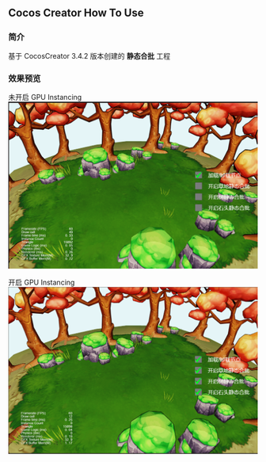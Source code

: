 ## Cocos Creator How To Use

### 简介

基于 CocosCreator 3.4.2 版本创建的 **静态合批** 工程

### 效果预览
未开启 GPU Instancing
![image](../../image/202204/2022042803.png)

开启 GPU Instancing
![image](../../image/202204/2022042804.png)
